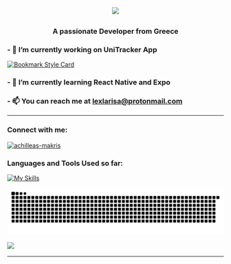 <h1 align="center">
    <img src="https://readme-typing-svg.herokuapp.com/?font=Righteous&size=35&color=F76B92&center=true&vCenter=true&width=500&height=70&duration=4000&lines=Hi+There!+👋🏼;+I'm+Achilleas+Makris!;" />
</h1>
<h3 align="center">A passionate Developer from Greece</h3>

### - 🔭 I’m currently working on UniTracker App
[![Bookmark Style Card](https://i.imgur.com/an9OziT.png)](https://dub.sh/unitracker)
### - 🌱 I’m currently learning **React Native and Expo**

### - 📫 You can reach me at **lexlarisa@protonmail.com**

---

<h3 align="left">Connect with me:</h3>
<p align="left">
<a href="https://linkedin.com/in/achilleas-makris" target="blank"><img align="center" src="https://raw.githubusercontent.com/rahuldkjain/github-profile-readme-generator/master/src/images/icons/Social/linked-in-alt.svg" alt="achilleas-makris" height="30" width="40" /></a>
</p>

### Languages and Tools Used so far:
[![My Skills](https://skillicons.dev/icons?i=js,html,css,react,bash,c,py,docker,git,githubactions,sqlite,supabase,firebase,sentry,vite)](https://skillicons.dev)

![snake gif](https://github.com/Achilleasmakris/achilleasmakris/blob/output/github-snake-dark.svg)



  <img height="50%" width="auto" src ="https://github-readme-stats.vercel.app/api?username=achilleasmakris&show_icons=true&count_private=true&theme=dracula&hide_border=true&bg_color=00000000">



---


